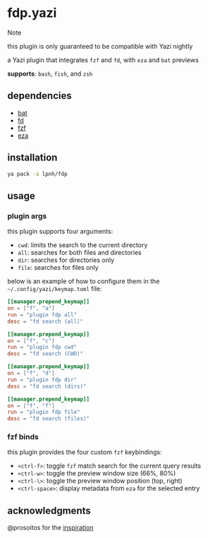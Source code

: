 # fdp.yazi

> [!NOTE]
> this plugin is only guaranteed to be compatible with Yazi nightly

a Yazi plugin that integrates `fzf` and `fd`, with `eza` and `bat` previews

**supports**: `bash`, `fish`, and `zsh`

## dependencies

- [bat](https://github.com/sharkdp/bat)
- [fd](https://github.com/sharkdp/fd)
- [fzf](https://junegunn.github.io/fzf/)
- [eza](https://eza.rocks/)

## installation

```sh
ya pack -a lpnh/fdp
```

## usage

### plugin args

this plugin supports four arguments:

- `cwd`: limits the search to the current directory
- `all`: searches for both files and directories
- `dir`: searches for directories only
- `file`: searches for files only

below is an example of how to configure them in the
`~/.config/yazi/keymap.toml` file:

```toml
[[manager.prepend_keymap]]
on = ["f", "a"]
run = "plugin fdp all"
desc = "fd search (all)"

[[manager.prepend_keymap]]
on = ["f", "c"]
run = "plugin fdp cwd"
desc = "fd search (CWD)"

[[manager.prepend_keymap]]
on = ["f", "d"]
run = "plugin fdp dir"
desc = "fd search (dirs)"

[[manager.prepend_keymap]]
on = ["f", "f"]
run = "plugin fdp file"
desc = "fd search (files)"
```

### fzf binds

this plugin provides the four custom `fzf` keybindings:

- `<ctrl-f>`: toggle `fzf` match search for the current query results
- `<ctrl-w>`: toggle the preview window size (66%, 80%)
- `<ctrl-\>`: toggle the preview window position (top, right)
- `<ctrl-space>`: display metadata from `eza` for the selected entry

## acknowledgments

@prosoitos for the [inspiration](https://github.com/sxyazi/yazi/discussions/2273)
